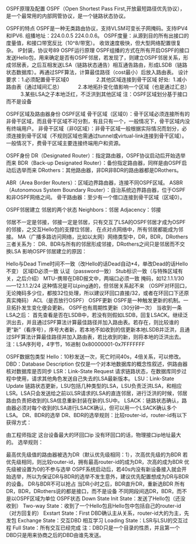 OSPF原理及配置
OSPF（Open Shortest Pass First,开放最短路径优先协议），是一个最常用的内部网管协议，是一个链路状态协议。

OSPF的特点
OSPF是一种无类路由协议，支持VLSM可变长子网掩码。支持IPV4和IPV6.
组播地址：224.0.0.5 224.0.0.6。
OSPF度量：从源到目的所有出接口的度量值，和接口带宽反比（10^8/带宽）。
收敛速度极快，但大型网络配置很复杂。
IP封装，协议号89
OSPF运行原理
OSPF组播的方式在所有开启OSPF的接口发送Hello包，用来确定是否有OSPF邻居，若发现了，则建立OSPF邻居关系，形成邻居表，之后互相发送LSA（链路状态通告）相互通告路由，形成LSDB（链路状态数据库）。再通过SPF算法，计算最佳路径（cost最小）后放入路由表。 
设计要求：1.必须配置骨干区域0 
                  2.其他区域连接到骨干区域 
好处:  1.减小路由表（通过域间汇总） 
          2.本地拓扑变化值影响一个区域（也是通过汇总） 
          3.某些LSA之子本地泛红，不泛洪到其他区域 
注：OSPF区域划分基于接口而不是设备

OSPF区域及路由器身份
OSPF区域
骨干区域（区域0）：骨干区域必须连接所有的非骨干区域，而且骨干区域不可分割，有且只有一个，一般情况下，骨干区域内没有终端用户。 
非骨干区域（非0区域）：非骨干区域一般根据实际情况而划分，必须连接到骨干区域（不规则区域也需通过tunnel或virtual-link连接到骨干区域）。一般情况下，费骨干区域主要连接终端用户和资源。

OSPF身份
DR（Designated Router）：指定路由器，OSPF协议启动后开始选举而来 
BDR（Back-up Designated Router）：备份指定路由器，同样是由OSPF启动后选举而来 
DRothers：其他路由器，非DR非BDR的路由器都是DRothers。

ABR（Area Border Routers）：区域边界路由器，连接不同OSPF区域。 
ASBR（Autonomous System Boundary Router）：自治系统边界路由器，位于OSPF和非OSPF网络之间。 
骨干路由器：至少有一个借口连接到骨干区域（区域0）。

OSPF邻居建立
邻居的两个状态 
Neighbors：邻居 
Adjacency：邻接

邻居不一定是邻接，邻接一定是邻居，只有交互了LSA的OSPF邻居才成为OSPF的邻接，之交互Hello包的支撑位邻居，
在点对点网络中，所有邻居都能成为邻接。
MA（广播多路访问网络，比如以太网）网络类型中，DR，BDR，DRothers三者关系为： 
DR、BDR与所有的邻居形成邻接，DRothers之间只是邻居而不交换LSA
影响OSPF邻居建立的原因：

Hello与Dead Time时间不一致（改Hello的话Dead自动*4，单改Dead的话Hello不变）
区域ID必须一致
认证（password一致）
Stub标识一致（与特殊区域有关，之后介绍）
MTU-携带在DBD报文中，两端口必须一致
掩码，如12.1.1.1/30——12.1.1.2/24 这种情况是可以ping通的，但邻居关系起不来 
（OSPF对环回口，无论掩码多少位，都按32位处理，所以建议环回口直接/32，或者在环回口下还原真实掩码）
ACL（是否放行OSPF）
OSPF更新
OSPF是一种触发更新的机制。一旦拓扑发生变化便会更新。
OSPF也有周期性更新（30分钟一次）
当收到一条LSA之后： 
首先查看是否在LSDB中，若没有则假如LSDB，回复LSACK。继续泛洪出去，并且通过SPF算法计算最佳路径并加入路由表。若存在，则比较谁的更“新”（看序号），序号大者新，若本地不如收到的信更新本地LSDB并泛洪，且通过SPF算法计算最佳路径并加入路由表，若比收到的新，则将本地的泛洪出去。
注：LSA序列号，4字节，16进制 
0x80000001-0x7FFFFFFF

OSPF数据包类型
Hello：10秒发送一次，死亡时间40s，4倍关系，可以修改。
DBD：Database Description 仅仅是一个对本地数据库的概念性叙述，供路由器核对数据库是否同步
LSR：Link-State Request 请求链路状态，在数据库同步过程中使用，请求其他角色发送自己失去的LSA最新版本。
LSU：Link-State Update 链路状态更新，LSU包括几种类型的LSA，LSU负责泛洪LSA，和相应LSR。LSA只会发送给之前以LSR请求的LSA的直连邻居，进行泛洪的时候，邻居路由负责把收到的LSA信息重新封装在新的LSU中。
LSACK：链路状态确认，路由器必须对每个收到的LSA进行LSACK确认，但可以用一个LSACK确认多个LSA。
DR、BDR的选举
DR、BDR的选举规则：比较router-id，router-id有以下获得方式：

由工程师指定
这台设备最大的环回口ip
没有环回口的话，物理接口ip地址最大的。
选举规则：

最高优先级值的路由器被选为DR（默认优先级相同：1），次高优先级的为BDR
若优先级相同，则比较router-id，拥有最高router-id的成为DR，次高的成为BDR
优先级被设置为0的不参与选举
OSPF系统启动后，若40s内没有新设备接入就会开始选举，所以为保证DR与BDR的选举不发生意外，建议优先配置想成为DR与BDR的设备。
DR与BDR不可以抢占
当DR小时之后，BDR直升DR，重新选BDR
所有DR，BDR，DRothers说的都是接口，而不是设备
不同网段间选DR，BDR，而不是以OSPF区域为单位
OSPF状态
Down State
Init State：发送了Hello包（还没收到）
Two-way State：收到了一个Hello包且Hello包中包括自己的router-id（对方回复的）
Exstart State：First DBD确认主从关系，router-id大的为主，先发包
Exchange State：交互DBD 相互学习
Loading State：LSR与LSU的交互过程
Full State：所有交互已经完成
注：DBD只是一个目录的性质，并且第一个DBD只是用来协商之后的DBD由谁先发送。



